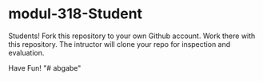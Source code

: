 # modul-318-Student

Students!
Fork this repository to your own Github account. Work there with this repository. The intructor will clone your repo for inspection and evaluation.

Have Fun!
"# abgabe" 
